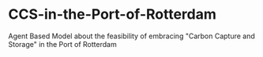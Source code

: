 # CCS-in-the-Port-of-Rotterdam
Agent Based Model about the feasibility of embracing "Carbon Capture and Storage" in the Port of Rotterdam
